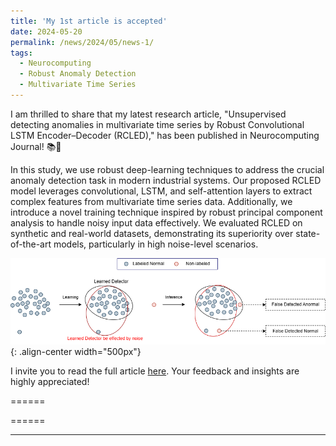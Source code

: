 ```yaml
---
title: 'My 1st article is accepted'
date: 2024-05-20
permalink: /news/2024/05/news-1/
tags:
  - Neurocomputing
  - Robust Anomaly Detection 
  - Multivariate Time Series
---
```


I am thrilled to share that my latest research article, "Unsupervised detecting anomalies in multivariate time series by Robust Convolutional LSTM Encoder–Decoder (RCLED)," has been published in Neurocomputing Journal! 📚🧠

In this study, we use robust deep-learning techniques to address the crucial anomaly detection task in modern industrial systems. Our proposed RCLED model leverages convolutional, LSTM, and self-attention layers to extract complex features from multivariate time series data. Additionally, we introduce a novel training technique inspired by robust principal component analysis to handle noisy input data effectively. We evaluated RCLED on synthetic and real-world datasets, demonstrating its superiority over state-of-the-art models, particularly in high noise-level scenarios.

![Illustrion of the effect of noisy to anomaly detection performance](/images/news-1.png){: .align-center width="500px"}


I invite you to read the full article [here](https://lnkd.in/ecMDUK-W). Your feedback and insights are highly appreciated!

======

======

------